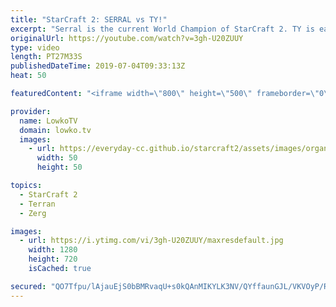 ```yaml
---
title: "StarCraft 2: SERRAL vs TY!"
excerpt: "Serral is the current World Champion of StarCraft 2. TY is easily one of the best Terran players in the world. In today's video they face off against in each other in an epic match of top level professional StarCraft. This is a tournament match that was recently played at Homestory Cup.  Get exclusive"
originalUrl: https://youtube.com/watch?v=3gh-U20ZUUY
type: video
length: PT27M33S
publishedDateTime: 2019-07-04T09:33:13Z
heat: 50

featuredContent: "<iframe width=\"800\" height=\"500\" frameborder=\"0\" src=\"https://www.youtube.com/embed/3gh-U20ZUUY\" allow=\"accelerometer; autoplay; encrypted-media; gyroscope; picture-in-picture\" allowfullscreen></iframe>"

provider:
  name: LowkoTV
  domain: lowko.tv
  images:
    - url: https://everyday-cc.github.io/starcraft2/assets/images/organizations/lowko.tv-50x50.jpg
      width: 50
      height: 50

topics:
  - StarCraft 2
  - Terran
  - Zerg

images:
  - url: https://i.ytimg.com/vi/3gh-U20ZUUY/maxresdefault.jpg
    width: 1280
    height: 720
    isCached: true

secured: "QO7Tfpu/lAjauEjS0bBMRvaqU+s0kQAnMIKYLK3NV/QYffaunGJL/VKVOyP/ReSVfEhmgowiFE0UVokuyrF0YIWQH4BB/Zo6iYmYJZTB365mvT6XbSrQjy+QOhMUAedQLYueQGKy8J8E4FBltS8PoJXME45++AwTYzgHl8ZZbgmznF8rxpyF2a7JV8sNJOlYrHI/jpTGeDZ5sk5OgDKD82tR/NzsZVMoyPIW4WpjvgmEBZT/83vdI3Otns2uUXiF1NO0ivWrZsF7OyCQl6ErgpFvQODBZj4t6rSRA9blmLfVVJYcc8KQb1xExDPYjyViNoPUFU2AG7bQ6mEpMOnBAKB1WeXgcuk723FPr081QGQLPoEj99Q5Q2fZVp2yHvBhsBMAgnSL3EKxJnYAYhdGRj2p4AE3ACYSavHHCwsjAeOqXrRI5VJ2Qpf/JPBpRxF8;02ugkx07yjoKVpBKGLsR0A=="
---
```


